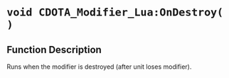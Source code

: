 # `void CDOTA_Modifier_Lua:OnDestroy( )`
## Function Description
Runs when the modifier is destroyed (after unit loses modifier).

